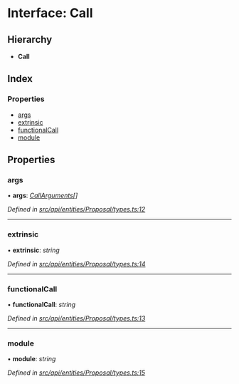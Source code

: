# Interface: Call

## Hierarchy

* **Call**

## Index

### Properties

* [args](api_entities_proposal.call.md#args)
* [extrinsic](api_entities_proposal.call.md#extrinsic)
* [functionalCall](api_entities_proposal.call.md#functionalcall)
* [module](api_entities_proposal.call.md#module)

## Properties

###  args

• **args**: *[CallArguments](api_entities_proposal.callarguments.md)[]*

*Defined in [src/api/entities/Proposal/types.ts:12](https://github.com/PolymathNetwork/polymesh-sdk/blob/6d34df1/src/api/entities/Proposal/types.ts#L12)*

___

###  extrinsic

• **extrinsic**: *string*

*Defined in [src/api/entities/Proposal/types.ts:14](https://github.com/PolymathNetwork/polymesh-sdk/blob/6d34df1/src/api/entities/Proposal/types.ts#L14)*

___

###  functionalCall

• **functionalCall**: *string*

*Defined in [src/api/entities/Proposal/types.ts:13](https://github.com/PolymathNetwork/polymesh-sdk/blob/6d34df1/src/api/entities/Proposal/types.ts#L13)*

___

###  module

• **module**: *string*

*Defined in [src/api/entities/Proposal/types.ts:15](https://github.com/PolymathNetwork/polymesh-sdk/blob/6d34df1/src/api/entities/Proposal/types.ts#L15)*
